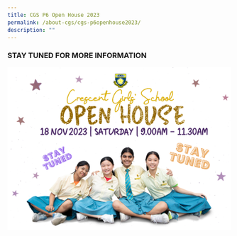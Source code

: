 ```yaml
---
title: CGS P6 Open House 2023
permalink: /about-cgs/cgs-p6openhouse2023/
description: ""
---
```

### STAY TUNED FOR MORE INFORMATION ##

![](/images/cgs%20e-open%20house%202023%20for%20website%20(stay%20tuned%20v2).png)